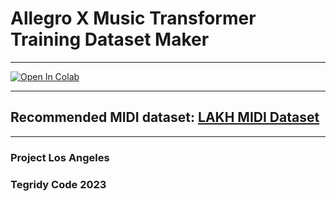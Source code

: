 # Allegro X Music Transformer Training Dataset Maker

***

[![Open In Colab][colab-badge]][colab-notebook2]

[colab-notebook2]: <https://colab.research.google.com/github/asigalov61/Allegro-X-Music-Transformer/blob/main/Training-Data/Allegro_X_Music_Transformer_Training_Dataset_Maker.ipynb>
[colab-badge]: <https://colab.research.google.com/assets/colab-badge.svg>

***

## Recommended MIDI dataset: [LAKH MIDI Dataset](https://colinraffel.com/projects/lmd/)

***

### Project Los Angeles
### Tegridy Code 2023
